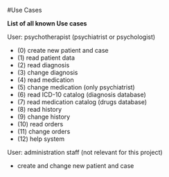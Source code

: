 #Use Cases

**List of all known Use cases**

User: psychotherapist (psychiatrist or psychologist)
- (0) create new patient and case
- (1) read patient data
- (2) read diagnosis
- (3) change diagnosis
- (4) read medication
- (5) change medication (only psychiatrist)
- (6) read ICD-10 catalog (diagnosis database)
- (7) read medication catalog (drugs database)
- (8) read history
- (9) change history
- (10) read orders
- (11) change orders
- (12) help system

User: administration staff (not relevant for this project)
- create and change new patient and case